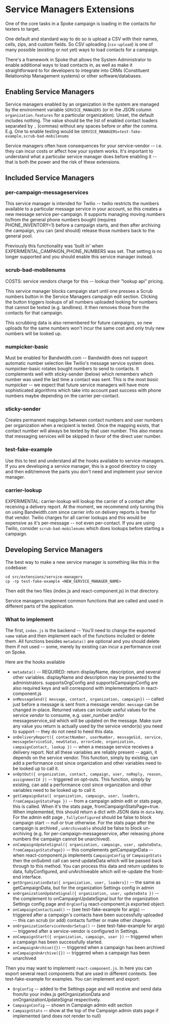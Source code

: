 # Service Managers Extensions

One of the core tasks in a Spoke campaign is loading in the contacts for texters to target.

One default and standard way to do so is upload a CSV with their
names, cells, zips, and custom fields. So CSV uploading (`csv-upload`) is
one of many possible (existing or not yet) ways to load contacts for a campaign.

There's a framework in Spoke that allows the System Administrator to enable additional
ways to load contacts in, as well as make it straightforward to for developers to
integrate into CRMs (Constituent Relationship Management systems) or other software/databases.

## Enabling Service Managers

Service managers enabled by an organization in the system are managed by the
environment variable `SERVICE_MANAGERS` (or in the JSON column `organization.features` for a particular organization).
Unset, the default includes nothing.
The value should be the list of enabled contact loaders separated by `,` (commas)
without any spaces before or after the comma. E.g. One to enable testing would be `SERVICE_MANAGERS=test-fake-example,scrub-bad-mobilenums`

Service managers often have consequences for your service-vendor -- i.e. they can incur costs or
affect how your system works.  It's important to understand what a particular service manager does
before enabling it -- that is both the power and the risk of these extensions.

## Included Service Managers

### per-campaign-messageservices

This service manager is intended for Twilio -- twilio restricts the numbers available to a
particular message service in your account, so this creates a new message service per-campaign.
It supports managing moving numbers to/from the general phone numbers bought
(requires PHONE_INVENTORY=1) before a campaign starts, and then after archiving the campaign,
you can (and should) release those numbers back to the general pool.

Previously this functionality was 'built in' when EXPERIMENTAL_CAMPAIGN_PHONE_NUMBERS was set.
That setting is no longer supported and you should enable this service manager instead.

### scrub-bad-mobilenums

COSTS: service vendors charge for this -- lookup their "lookup api" pricing.

This service manager blocks campaign start until one presses a Scrub numbers button in the
Service Managers campaign edit section. Clicking the button triggers lookups of all numbers
uploaded looking for numbers that cannot be texted (e.g. landlines). It then removes those
from the contacts for that campaign.

This scrubbing data is also remembered for future campaigns, so new uploads for the same numbers
won't incur the same cost and only truly new numbers will be looked up.

### numpicker-basic

Must be enabled for Bandwidth.com -- Bandwidth does not support automatic number selection like
Twilio's message service system does.  numpicker-basic rotates bought numbers to send to contacts.
It complements well with sticky-sender (below) which remembers which number was used the last time
a contact was sent.  This is the most *basic* numpicker -- we expect that future service managers
will have more sophisticated algorithms which take into account past success with phone numbers
maybe depending on the carrier per-contact.

### sticky-sender
Creates permanent mappings between contact numbers and user numbers per organization when a recipient is texted. Once the mapping exists, that contact number will always be texted by that user number. This also means that messaging services will be skipped in favor of the direct user number.  

### test-fake-example

Use this to test and understand all the hooks available to service-managers. If you
are developing a service manager, this is a good directory to copy and then edit/remove
the parts you don't need and implement your service manager.

### carrier-lookup

EXPERIMENTAL: carrier-lookup will lookup the carrier of a contact after receiving a delivery report.
At the moment, we recommend only turning this on using Bandwidth.com since carrier info on
delivery reports is free for that vendor.  Twilio charges for all carrier lookups and this would be
expensive as it's per-message -- not even per-contact.  If you are using Twilio, consider `scrub-bad-mobilenums` which does lookups before starting a campaign.


## Developing Service Managers

The best way to make a new service manager is something like this in the codebase:

```
cd src/extensions/service-managers
cp -rp test-fake-example <NEW_SERVICE_MANAGER_NAME>
```

Then edit the two files (index.js and react-component.js) in that directory.

Service managers implement common functions that are called and used in different parts of the application.

### What to implement

The first, `index.js` is the backend -- You'll need to change the exported `name` value
and then implement each of the functions included or delete them.  All functions besides `metadata()`
are optional and you should delete them if not used -- some, merely by existing can incur a
performance cost on Spoke.

Here are the hooks available

- `metadata()` -- REQUIRED: return displayName, description, and several other variables. displayName and description may be presented to the administrators.  supportsOrgConfig and supportsCampaignConfig are
  also required keys and will correspond with implementations in react-component.js
- `onMessageSend({ message, contact, organization, campaign})` -- called just before a message
   is sent from a message vendor. `message` can be changed in-place. Returned values can include
   useful values for the service *vendor* to consume, e.g. user_number and/or messageservice_sid
   which will be updated on the message.  Make sure any value you return is actually used by
   the service vendor(s) you need to support -- they do not need to heed this data.
- `onDeliveryReport({ contactNumber, userNumber, messageSid, service, messageServiceSid, newStatus, errorCode, organization, campaignContact, lookup })` -- when a message service receives a delivery
   report.  Not all these variables are reliably present -- again, it depends on the service vendor.
   This function, simply by existing, can add a performance cost since organization and other variables
   need to be looked up to call it.
- `onOptOut({ organization, contact, campaign, user, noReply, reason, assignmentId })` -- triggered
   on opt-outs.
   This function, simply by existing, can add a performance cost since organization and other variables
   need to be looked up to call it.
- `getCampaignData({ organization, campaign, user, loaders, fromCampaignStatsPage })` -- from
   a campaign admin edit or stats page, this is called. When it's the stats page, fromCampaignStatsPage=true.
   When implemented, this should return a dict with JSON data in `data` key.
   For the admin edit page , `fullyConfigured` should be false to block campaign start -- null or true otherwise.
   For the stats page after the campaign is archived , `unArchiveable` should be false to block un-archiving
   (e.g. for per-campaign-messageservice, after releasing phone numbers the campaign cannot be unarchived).
- `onCampaignUpdateSignal({ organization, campaign, user, updateData, fromCampaignStatsPage})` -- 
   this complements getCampaignData -- when react-component.js implements `CampaignConfig` or `CampaignStats`
   then the onSubmit call can send updateData which will be passed back through to this method. You
   can process this data and return updates to data, fullyConfigured, and unArchiveable which will re-update
   the front-end interface.
- `getOrganizationData({ organization, user, loaders})` -- the same as getCampaignData, but for the
  organization Settings config in admin
- `onOrganizationUpdateSignal({ organization, user, updateData })` -- the complement to onCampaignUpdateSignal but for the organization Settings config page and `OrgConfig` react-component.js exported object.
- `onCampaignContactLoad()` -- (see test-fake-example for args) -- triggered after a campaign's
  contacts have been successfully uploaded -- this can scrub (or add) contacts further or make other changes.
- `onOrganizationServiceVendorSetup()` -- (see test-fake-example for args) -- triggered after
  a service-vendor is configured in Settings.
- `onCampaignStart({ organization, campaign, user })` -- triggered when a campaign has been
  successfully started.
- `onCampaignArchive({})` -- triggered when a campaign has been archived
- `onCampaignUnArchive({})` -- triggered when a campaign has been unarchived


Then you may want to implement `react-component.js`. In here you can export several react components
that are used in different contexts.  See test-fake-example for examples.  You can implement and export:
- `OrgConfig` -- added to the Settings page and will receive and send data from/to your index.js getOrganizationData and onOrganizationUpdateSignal respectively.
- `CampaignConfig` -- shown in Campaign admin edit section
- `CampaignStats` -- show at the top of the Campaign admin stats page if implemented (and does not render to null)

